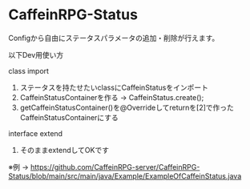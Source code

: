 # CaffeinRPG-Status

Configから自由にステータスパラメータの追加・削除が行えます。






以下Dev用使い方

class import
1. ステータスを持たせたいclassにCaffeinStatusをインポート
2. CaffeinStatusContainerを作る -> CaffeinStatus.create();
3. getCaffeinStatusContainer()を@Overrideしてreturnを[2]で作ったCaffeinStatusContainerにする

interface extend
1. そのままextendしてOKです

※例 -> https://github.com/CaffeinRPG-server/CaffeinRPG-Status/blob/main/src/main/java/Example/ExampleOfCaffeinStatus.java
